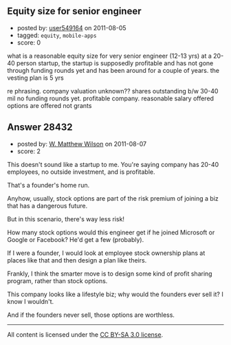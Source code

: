 ## Equity size for senior engineer

- posted by: [user549164](https://stackexchange.com/users/-1/12489-user549164) on 2011-08-05
- tagged: `equity`, `mobile-apps`
- score: 0

what is a reasonable equity size for very senior engineer (12-13 yrs) at a 20-40 person startup, the startup is supposedly profitable and has not gone through funding rounds yet and has been around for a couple of years. the vesting plan is 5 yrs  

re phrasing.
company valuation unknown??
shares outstanding b/w 30-40 mil
no funding rounds yet.
profitable company.
reasonable salary offered
options are offered not grants


## Answer 28432

- posted by: [W. Matthew Wilson](https://stackexchange.com/users/-1/5555-w-matthew-wilson) on 2011-08-07
- score: 2

This doesn't sound like a startup to me.  You're saying company has 20-40 employees, no outside investment, and is profitable.

That's a founder's home run.

Anyhow, usually, stock options are part of the risk premium of joining a biz that has a dangerous future.

But in this scenario, there's way less risk!

How many stock options would this engineer get if he joined Microsoft or Google or Facebook?  He'd get a few (probably).  

If I were a founder, I would look at employee stock ownership plans at places like that and then design a plan like theirs.

Frankly, I think the smarter move is to design some kind of profit sharing program, rather than stock options.

This company looks like a lifestyle biz; why would the founders ever sell it?  I know I wouldn't.

And if the founders never sell, those options are worthless.



---

All content is licensed under the [CC BY-SA 3.0 license](https://creativecommons.org/licenses/by-sa/3.0/).
